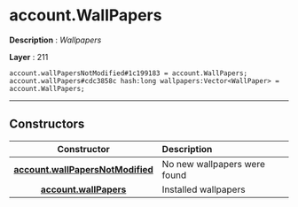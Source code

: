 # account.WallPapers

**Description** : *Wallpapers*

**Layer** : 211

```tl
account.wallPapersNotModified#1c199183 = account.WallPapers;
account.wallPapers#cdc3858c hash:long wallpapers:Vector<WallPaper> = account.WallPapers;
```

---

## Constructors

| Constructor | Description |
| :---: | :--- |
| [**account.wallPapersNotModified**](constructor/account.wallPapersNotModified) | No new wallpapers were found |
| [**account.wallPapers**](constructor/account.wallPapers) | Installed wallpapers |